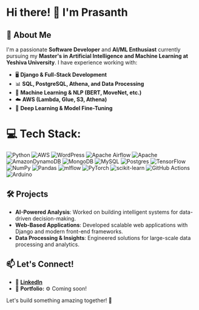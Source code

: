 # Hi there! 👋 I'm Prasanth 

## 🚀 About Me
I'm a passionate **Software Developer** and **AI/ML Enthusiast** currently pursuing my **Master's in Artificial Intelligence and Machine Learning at Yeshiva University**. I have experience working with:
- 🖥️ **Django & Full-Stack Development**
- 📊 **SQL, PostgreSQL, Athena, and Data Processing**
- 🤖 **Machine Learning & NLP (BERT, MoveNet, etc.)**
- ☁️ **AWS (Lambda, Glue, S3, Athena)**
- 🔬 **Deep Learning & Model Fine-Tuning**


# 💻 Tech Stack:
![Python](https://img.shields.io/badge/python-3670A0?style=plastic&logo=python&logoColor=ffdd54) ![AWS](https://img.shields.io/badge/AWS-%23FF9900.svg?style=plastic&logo=amazon-aws&logoColor=white) ![WordPress](https://img.shields.io/badge/WordPress-%23117AC9.svg?style=plastic&logo=WordPress&logoColor=white) ![Apache Airflow](https://img.shields.io/badge/Apache%20Airflow-017CEE?style=plastic&logo=Apache%20Airflow&logoColor=white) ![Apache](https://img.shields.io/badge/apache-%23D42029.svg?style=plastic&logo=apache&logoColor=white) ![AmazonDynamoDB](https://img.shields.io/badge/Amazon%20DynamoDB-4053D6?style=plastic&logo=Amazon%20DynamoDB&logoColor=white) ![MongoDB](https://img.shields.io/badge/MongoDB-%234ea94b.svg?style=plastic&logo=mongodb&logoColor=white) ![MySQL](https://img.shields.io/badge/mysql-4479A1.svg?style=plastic&logo=mysql&logoColor=white) ![Postgres](https://img.shields.io/badge/postgres-%23316192.svg?style=plastic&logo=postgresql&logoColor=white) ![TensorFlow](https://img.shields.io/badge/TensorFlow-%23FF6F00.svg?style=plastic&logo=TensorFlow&logoColor=white) ![NumPy](https://img.shields.io/badge/numpy-%23013243.svg?style=plastic&logo=numpy&logoColor=white) ![Pandas](https://img.shields.io/badge/pandas-%23150458.svg?style=plastic&logo=pandas&logoColor=white) ![mlflow](https://img.shields.io/badge/mlflow-%23d9ead3.svg?style=plastic&logo=numpy&logoColor=blue) ![PyTorch](https://img.shields.io/badge/PyTorch-%23EE4C2C.svg?style=plastic&logo=PyTorch&logoColor=white) ![scikit-learn](https://img.shields.io/badge/scikit--learn-%23F7931E.svg?style=plastic&logo=scikit-learn&logoColor=white) ![GitHub Actions](https://img.shields.io/badge/github%20actions-%232671E5.svg?style=plastic&logo=githubactions&logoColor=white) ![Arduino](https://img.shields.io/badge/-Arduino-00979D?style=plastic&logo=Arduino&logoColor=white)

## 🛠️ Projects
- **AI-Powered Analysis**: Worked on building intelligent systems for data-driven decision-making.
- **Web-Based Applications**: Developed scalable web applications with Django and modern front-end frameworks.
- **Data Processing & Insights**: Engineered solutions for large-scale data processing and analytics.


## 📫 Let's Connect!
- 🔗 **[LinkedIn]([https://www.linkedin.com/in623b/](https://www.linkedin.com/in/prasanth-muntha-30b96623b/))**  
- 📝 **Portfolio:** ⚙️ Coming soon!
  
Let's build something amazing together! 🚀
